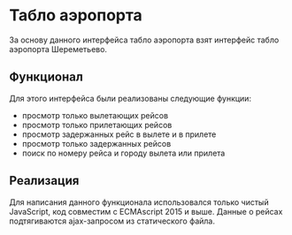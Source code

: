 # Табло аэропорта 

За основу данного интерфейса табло аэропорта взят интерфейс табло аэропорта Шереметьево. 

## Функционал

Для этого интерфейса были реализованы следующие функции: 

* просмотр только вылетающих рейсов 
* просмотр только прилетающих рейсов 
* просмотр задержанных рейс в вылете и в прилете 
* просмотр только задержанных рейсов
* поиск по номеру рейса и городу вылета или прилета 

## Реализация 

Для написания данного функционала использовался только чистый JavaScript, код совместим с ECMAscript 2015 и выше. Данные о рейсах подтягиваются ajax-запросом из статического файла. 
